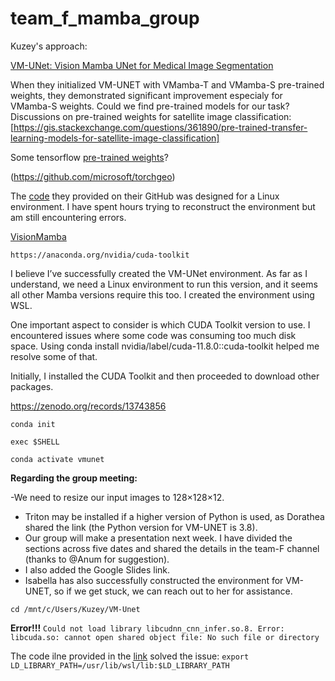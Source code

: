 # team_f_mamba_group

Kuzey's approach:

[VM-UNet: Vision Mamba UNet for Medical Image Segmentation](https://arxiv.org/pdf/2402.02491)

When they initialized VM-UNET with VMamba-T and VMamba-S pre-trained weights, they demonstrated significant improvement especialy for VMamba-S weights. Could we find pre-trained models for our task?
Discussions on pre-trained weights for satellite image classification: [https://gis.stackexchange.com/questions/361890/pre-trained-transfer-learning-models-for-satellite-image-classification]

Some tensorflow [pre-trained weights](https://bigearth.net/)?


(https://github.com/microsoft/torchgeo)

The [code](https://github.com/JCruan519/VM-UNet) they provided on their GitHub was designed for a Linux environment. I have spent hours trying to reconstruct the environment but am still encountering errors.

[VisionMamba](https://github.com/kyegomez/VisionMamba)

```https://anaconda.org/nvidia/cuda-toolkit```



I believe I’ve successfully created the VM-UNet environment. As far as I understand, we need a Linux environment to run this version, and it seems all other Mamba versions require this too. I created the environment using WSL.

One important aspect to consider is which CUDA Toolkit version to use. I encountered issues where some code was consuming too much disk space. Using conda install nvidia/label/cuda-11.8.0::cuda-toolkit helped me resolve some of that.

Initially, I installed the CUDA Toolkit and then proceeded to download other packages. 

https://zenodo.org/records/13743856




```conda init```

```exec $SHELL```

```conda activate vmunet```

__Regarding the group meeting:__

 -We need to resize our input images to 128×128×12.
- Triton may be installed if a higher version of Python is used, as Dorathea shared the link (the Python version for VM-UNET is 3.8).
- Our group will make a presentation next week. I have divided the sections across five dates and shared the details in the team-F channel (thanks to @Anum for suggestion).
- I also added the Google Slides link.
- Isabella has also successfully constructed the environment for VM-UNET, so if we get stuck, we can reach out to her for assistance.

```cd /mnt/c/Users/Kuzey/VM-Unet```

__Error!!!__ ```Could not load library libcudnn_cnn_infer.so.8. Error: libcuda.so: cannot open shared object file: No such file or directory```

The code ilne provided in the [link](https://discuss.pytorch.org/t/libcudnn-cnn-infer-so-8-library-can-not-found/164661) solved the issue: ```export LD_LIBRARY_PATH=/usr/lib/wsl/lib:$LD_LIBRARY_PATH```

